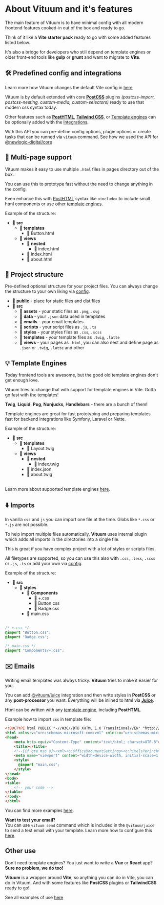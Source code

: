 # About Vituum and it's features

The main feature of Vituum is to have minimal config with all modern frontend features cooked-in out of the box and ready to go.

Think of it like a **Vite starter pack** ready to go with some added features listed below.

It's also a bridge for developers who still depend on template engines or older front-end tools like **gulp** or **grunt** and want to migrate to **Vite**.


## 🛠️ Predefined config and integrations
Learn more how Vituum changes the default Vite config in [here](/config/)

Vituum is by default extended with core **[PostCSS](https://postcss.org/)** plugins _(postcss-import, postcss-nesting, custom-media, custom-selectors)_ ready to use that modern css syntax today.

Other features such as **[PostHTML](https://posthtml.org/)**, **[Tailwind CSS](https://tailwindcss.com/)**, or [Template engines](/guide/template-engines) can be optionally added with the [Integrations](/guide/integrations). 

With this API you can pre-define config options, plugin options or create tasks that can be runned via `vituum` command. See how we used the API for [@newlogic-digital/core](https://github.com/newlogic-digital/core)


## 📄 Multi-page support
Vituum makes it easy to use multiple `.html` files in pages directory out of the box.

You can use this to prototype fast without the need to change anything in the config. 

Even enhance this with [PostHTML](/guide/template-engines#posthtml-vituum-vite-plugin-posthtml) syntax like `<include>` to include small html components or use other [template engines](/guide/template-engines).

Example of the structure:
* 📁 **src**
    * 📁 **templates**
      * 📄 Button.html
    * 📁 **views**
      * 📁 **nested**
        * 📄 index.html
      * 📄 index.html
      * 📄 about.html

## 📁 Project structure
Pre-defined optional structure for your project files. You can always change the structure to your own liking via [config](/config/main-options#input).

* 📁 **public** - place for static files and dist files
* 📁 **src**
    * 📁 **assets** - your static files as `.png`, `.svg`
    * 📁 **data** - your `.json` data used in templates
    * 📁 **emails** - your email templates
    * 📁 **scripts** - your script files as `.js`, `.ts`
    * 📁 **styles** - your styles files as `.css`, `.scss`
    * 📁 **templates** - your template files as `.twig`, `.latte`
    * 📁 **views** - your pages as `.html`, you can also nest and define page as `.json` or `.twig`, `.latte` and other

## 💡 Template Engines
Today frontend tools are awesome, but the good old template engines don't get enough love.

Vituum tries to change that with support for template engines in Vite. Gotta go fast with the templates!

**Twig**, **Liquid**, **Pug**, **Nunjucks**, **Handlebars** - there are a bunch of them!

Template engines are great for fast prototyping and preparing templates fast for backend integrations like Symfony, Laravel or Nette.

Example of the structure:
* 📁 **src**
    * 📁 **templates**
        * 📄 Layout.twig
    * 📁 **views**
        * 📁 **nested**
            * 📄 index.twig
        * 📄 index.json
        * 📄 about.twig

<br>Learn more about supported template engines [here](/guide/template-engines).


## ⬇️ Imports
In vanilla `css` and `js` you can import one file at the time. Globs like `*.css` or `*.js` are not possible.

To help import multiple files automatically, **Vituum** uses internal plugin which adds all imports in the directories into a single file.

This is great if you have complex project with a lot of styles or scripts files.

All filetypes are supported, so you can use this also with `.css`, `.less`, `.scss` <br>or `.js`,  `.ts` or add your own via [config](/config/main-options#imports-extnamepattern-styles).

Example of the structure:
* 📁 **src**
    * 📁 **styles**
        * 📁 **Components**
            * 📄 +.css
            * 📄 Button.css
            * 📄 Badge.css
        * 📄 main.css<br><br>

```css
/* +.css */
@import "Button.css";
@import "Badge.css";
```
```css
/* main.css */
@import "Components/+.css";
```

## ✉️ Emails
Writing email templates was always tricky. **Vituum** tries to make it easier for you.

You can add [@vituum/juice](/guide/integrations#juice-vituum-juice) integration and then write styles in **PostCSS** or any **post-processor** you want. Everything will be inlined to html via **[Juice](https://github.com/Automattic/juice)**.

Html can be written with any [template engine](/guide/template-engines), including **PostHTML**.

Example how to import `css` in template file:
```html
<!DOCTYPE html PUBLIC "-//W3C//DTD XHTML 1.0 Transitional//EN" "http://www.w3.org/TR/xhtml1/DTD/xhtml1-transitional.dtd">
<html xmlns:v="urn:schemas-microsoft-com:vml" xmlns:o="urn:schemas-microsoft-com:office:office" xmlns:w="urn:schemas-microsoft-com:office:word" xmlns:m="http://schemas.microsoft.com/office/2004/12/omml" xmlns="http://www.w3.org/TR/REC-html40">
<head>
    <meta http-equiv="Content-Type" content="text/html; charset=UTF-8">
    <title></title>
    <!--[if gte mso 9]><xml><o:OfficeDocumentSettings><o:PixelsPerInch>96</o:PixelsPerInch></o:OfficeDocumentSettings></xml><![endif]-->
    <meta name="viewport" content="width=device-width, initial-scale=1.0">
    <style>
      @import "main.css";
    </style>
</head>
<body>
<table>
    <!-- your code -->
</table>
</body>
</html>
```
You can find more examples [here](/guide/#trying-vituum-online).

**Want to test your email?**<br>You can use `vituum send` command which is included in the `@vituum/juice` to send a test email with your template. Learn more how to configure this [here](/config/integrations-options#vituum-juice).

## Other use
Don't need template engines? You just want to write a **Vue** or **React** app?<br> **Sure no problem, we do too!**

**Vituum** is a wrapper around **Vite**, so anything you can do in Vite, you can do in Vituum. And with some features like **PostCSS** plugins or **TailwindCSS** ready to go!

See all examples of use [here](/guide/#trying-vituum-online)
